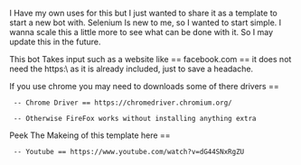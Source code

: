 I Have my own uses for this but I just wanted to share it as a template to start a new bot with. Selenium Is new to me, so I wanted to start simple. I wanna scale this a little more to see what can be done with it. So I may update this in the future.

This bot Takes input such as a website like == facebook.com == it does not need the https:\\ as it is already included, just to save a headache.

If you use chrome you may need to downloads some of there drivers == 

     -- Chrome Driver == https://chromedriver.chromium.org/
     
     -- Otherwise FireFox works without installing anything extra

Peek The Makeing of this template here == 

     -- Youtube == https://www.youtube.com/watch?v=dG44SNxRgZU
